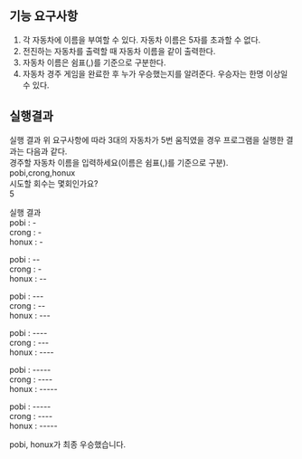 ## 기능 요구사항

1. 각 자동차에 이름을 부여할 수 있다. 자동차 이름은 5자를 초과할 수 없다.  
2. 전진하는 자동차를 출력할 때 자동차 이름을 같이 출력한다.  
3. 자동차 이름은 쉼표(,)를 기준으로 구분한다.
4. 자동차 경주 게임을 완료한 후 누가 우승했는지를 알려준다. 우승자는 한명 이상일 수 있다.

## 실행결과 
실행 결과
위 요구사항에 따라 3대의 자동차가 5번 움직였을 경우 프로그램을 실행한 결과는 다음과 같다.   
경주할 자동차 이름을 입력하세요(이름은 쉼표(,)를 기준으로 구분).   
pobi,crong,honux  
시도할 회수는 몇회인가요?  
5

실행 결과   
pobi : -   
crong : -   
honux : -   
   
pobi : --   
crong : -  
honux : --  

pobi : ---  
crong : --  
honux : ---  
  
pobi : ----  
crong : ---  
honux : ----  
 
pobi : -----  
crong : ----  
honux : -----  
  
pobi : -----  
crong : ----  
honux : -----  

pobi, honux가 최종 우승했습니다.  